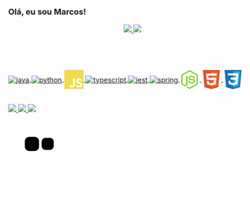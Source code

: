 ### Olá, eu sou Marcos!

<header>
  <a href="https://github.com/MarcosLudgerio">
  <img height="180em" src="https://github-readme-stats.vercel.app/api?username=MarcosLudgerio&show_icons=true&theme=tokyonight&include_all_commits=true&count_private=true"/>
  <img height="180em" src="https://github-readme-stats.vercel.app/api/top-langs/?username=MarcosLudgerio&layout=compact&langs_count=5&theme=tokyonight"/>
</header>

<section style="display: inline_block"><br>
  <img align="center" alt="java" height="40" width="40" src="https://cdn.jsdelivr.net/gh/devicons/devicon/icons/java/java-original-wordmark.svg">
  <img align="center" alt="python" height="40" width="40" src="https://cdn.jsdelivr.net/gh/devicons/devicon/icons/python/python-original.svg" />
  <img align="center" alt="js" height="40" width="40" src="https://raw.githubusercontent.com/devicons/devicon/master/icons/javascript/javascript-plain.svg" />
  <img align="center" alt="typescript" height="40" width="40" src="https://cdn.jsdelivr.net/gh/devicons/devicon/icons/typescript/typescript-original.svg" />
  <img align="center" alt="jest" height="40" width="40" src="https://cdn.jsdelivr.net/gh/devicons/devicon/icons/jest/jest-plain.svg" />
  <img align="center" alt="spring" height="40" width="40" src="https://cdn.jsdelivr.net/gh/devicons/devicon/icons/spring/spring-original.svg" />
  <img align="center" alt="node" height="40" width="40" src="https://raw.githubusercontent.com/devicons/devicon/master/icons/nodejs/nodejs-original.svg">
  <img align="center" alt="HTML" height="40" width="40" src="https://raw.githubusercontent.com/devicons/devicon/master/icons/html5/html5-original.svg">
  <img align="center" alt="CSS" height="40" width="40" src="https://raw.githubusercontent.com/devicons/devicon/master/icons/css3/css3-original.svg">
</section>
  
##
  
<footer> 
    <a href = "mailto:raimundo.marcos@dcx.ufpb.br "target="_blank">
        <img src="https://img.shields.io/badge/-Gmail-%23333?style=for-the-badge&logo=gmail&logoColor=white" />
    </a>
    <a href="https://www.linkedin.com/in/raimundo-marcos-gon%C3%A7alves-ludg%C3%A9rio-8a07b317b/" target="_blank">
        <img src="https://img.shields.io/badge/-LinkedIn-%230077B5?style=for-the-badge&logo=linkedin&logoColor=white" />
    </a> 
    <a href = "https://www.instagram.com/luds.code/" target="_blank">
        <img src="https://img.shields.io/badge/Instagram-E4405F?style=for-the-badge&logo=instagram&logoColor=white" />
    </a>  

  ![Snake animation](https://github.com/MarcosLudgerio/MarcosLudgerio/blob/output/github-contribution-grid-snake.svg)
 
</footer>
